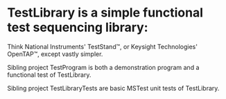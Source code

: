 # TestLibrary is a simple functional test sequencing library:
  Think National Instruments' TestStand™, or Keysight Technologies' OpenTAP™, except vastly simpler.
  
  Sibling project TestProgram is both a demonstration program and a functional test of TestLibrary.
  
  Sibling project TestLibraryTests are basic MSTest unit tests of TestLibrary.
